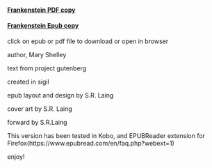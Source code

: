 #### [Frankenstein PDF copy](https://github.com/slaing77/frank.github.io/blob/main/Frankenstein%20-%20Shelley%2C%20Mary.pdf)
#### [Frankenstein Epub copy](https://github.com/slaing77/frank.github.io/raw/main/frankenstein.epub)


click on epub or pdf file to download or open in browser
<p>author, Mary Shelley</p>
<p>text from project gutenberg</p>
<p>created in sigil</p>
<p>epub layout and design by S.R. Laing</p>
<p>cover art by S.R. Laing</p>
<p>forward by S.R.Laing </p>
<p>This version has been tested in Kobo, and EPUBReader extension for Firefox(https://www.epubread.com/en/faq.php?webext=1)
<p> enjoy!</p>
